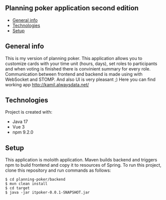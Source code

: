 ## Planning poker application second edition
* [General info](#general-info)
* [Technologies](#technologies)
* [Setup](#setup)

## General info
This is my version of planning poker. This application allows you to customize cards with your time unit (hours, days), set roles to participants and when voting is finished there is convinient summary for every role.
Communication between frontend and backend is made using with WebSocket and STOMP. And also UI is very pleasant ;)
Here you can find working app http://kamil.alwaysdata.net/

## Technologies
Project is created with:
* Java 17
* Vue 3
* npm 9.2.0


## Setup
This application is moloith application. Maven builds backend and triggers npm to build frontend and copy it to resources of Spring.
To run this project, clone this repository and run commands as follows:
```
$ cd planning-poker/backend
$ mvn clean install
$ cd target
$ java -jar itpoker-0.0.1-SNAPSHOT.jar
```
